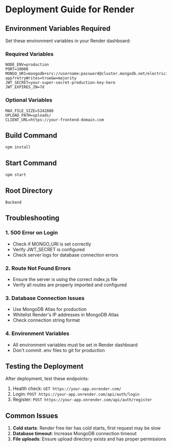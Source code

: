 # Deployment Guide for Render

## Environment Variables Required

Set these environment variables in your Render dashboard:

### Required Variables
```
NODE_ENV=production
PORT=10000
MONGO_URI=mongodb+srv://username:password@cluster.mongodb.net/electrician-app?retryWrites=true&w=majority
JWT_SECRET=your-super-secret-production-key-here
JWT_EXPIRES_IN=7d
```

### Optional Variables
```
MAX_FILE_SIZE=5242880
UPLOAD_PATH=uploads/
CLIENT_URL=https://your-frontend-domain.com
```

## Build Command
```
npm install
```

## Start Command
```
npm start
```

## Root Directory
```
Backend
```

## Troubleshooting

### 1. 500 Error on Login
- Check if MONGO_URI is set correctly
- Verify JWT_SECRET is configured
- Check server logs for database connection errors

### 2. Route Not Found Errors
- Ensure the server is using the correct index.js file
- Verify all routes are properly imported and configured

### 3. Database Connection Issues
- Use MongoDB Atlas for production
- Whitelist Render's IP addresses in MongoDB Atlas
- Check connection string format

### 4. Environment Variables
- All environment variables must be set in Render dashboard
- Don't commit .env files to git for production

## Testing the Deployment

After deployment, test these endpoints:

1. Health check: `GET https://your-app.onrender.com/`
2. Login: `POST https://your-app.onrender.com/api/auth/login`
3. Register: `POST https://your-app.onrender.com/api/auth/register`

## Common Issues

1. **Cold starts**: Render free tier has cold starts, first request may be slow
2. **Database timeout**: Increase MongoDB connection timeout
3. **File uploads**: Ensure upload directory exists and has proper permissions
